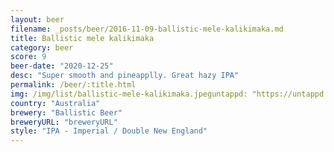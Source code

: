 ```yaml
---
layout: beer
filename: _posts/beer/2016-11-09-ballistic-mele-kalikimaka.md
title: Ballistic mele kalikimaka
category: beer
score: 9
beer-date: "2020-12-25"
desc: "Super smooth and pineapplly. Great hazy IPA"
permalink: /beer/:title.html
img: /img/list/ballistic-mele-kalikimaka.jpeguntappd: "https://untappd.com/b/ballistic-beer-mele-kalikimaka/4049845"
country: "Australia"
brewery: "Ballistic Beer"
breweryURL: "breweryURL"
style: "IPA - Imperial / Double New England"
---
```

